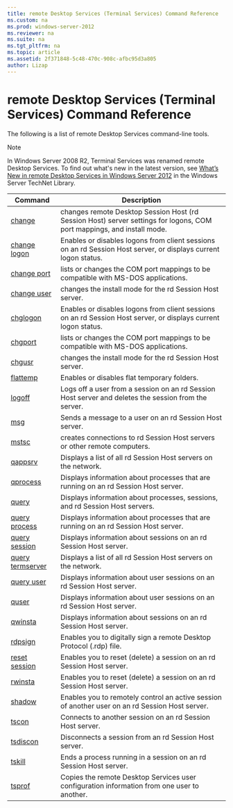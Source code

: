 ```yaml
---
title: remote Desktop Services (Terminal Services) Command Reference
ms.custom: na
ms.prod: windows-server-2012
ms.reviewer: na
ms.suite: na
ms.tgt_pltfrm: na
ms.topic: article
ms.assetid: 2f371848-5c48-470c-908c-afbc95d3a805
author: Lizap
---
```

# remote Desktop Services (Terminal Services) Command Reference
The following is a list of remote Desktop Services command\-line tools.

> [!NOTE]
> In Windows Server 2008 R2, Terminal Services was renamed remote Desktop Services. To find out what's new in the latest version, see [What’s New in remote Desktop Services in Windows Server 2012](http://technet.microsoft.com/library/hh831527) in the Windows Server TechNet Library.

|Command|Description|
|-----------|---------------|
|[change](../change.md)|changes remote Desktop Session Host \(rd Session Host\) server settings for logons, COM port mappings, and install mode.|
|[change logon](../change/change-logon.md)|Enables or disables logons from client sessions on an rd Session Host server, or displays current logon status.|
|[change port](../change/change-port.md)|lists or changes the COM port mappings to be compatible with MS\-DOS applications.|
|[change user](../change/change-user.md)|changes the install mode for the rd Session Host server.|
|[chglogon](../chglogon.md)|Enables or disables logons from client sessions on an rd Session Host server, or displays current logon status.|
|[chgport](../chgport.md)|lists or changes the COM port mappings to be compatible with MS\-DOS applications.|
|[chgusr](chgusr.md)|changes the install mode for the rd Session Host server.|
|[flattemp](../flattemp.md)|Enables or disables flat temporary folders.|
|[logoff](../logoff.md)|Logs off a user from a session on an rd Session Host server and deletes the session from the server.|
|[msg](../msg.md)|Sends a message to a user on an rd Session Host server.|
|[mstsc](../mstsc.md)|creates connections to rd Session Host servers or other remote computers.|
|[qappsrv](../qappsrv.md)|Displays a list of all rd Session Host servers on the network.|
|[qprocess](../qprocess.md)|Displays information about processes that are running on an rd Session Host server.|
|[query](../query.md)|Displays information about processes, sessions, and rd Session Host servers.|
|[query process](../query/query-process.md)|Displays information about processes that are running on an rd Session Host server.|
|[query session](../query/query-session.md)|Displays information about sessions on an rd Session Host server.|
|[query termserver](../query/query-termserver.md)|Displays a list of all rd Session Host servers on the network.|
|[query user](../query/query-user.md)|Displays information about user sessions on an rd Session Host server.|
|[quser](quser.md)|Displays information about user sessions on an rd Session Host server.|
|[qwinsta](../qwinsta.md)|Displays information about sessions on an rd Session Host server.|
|[rdpsign](../rdpsign.md)|Enables you to digitally sign a remote Desktop Protocol \(.rdp\) file.|
|[reset session](reset-session.md)|Enables you to reset \(delete\) a session on an rd Session Host server.|
|[rwinsta](../rwinsta.md)|Enables you to reset \(delete\) a session on an rd Session Host server.|
|[shadow](../shadow.md)|Enables you to remotely control an active session of another user on an rd Session Host server.|
|[tscon](tscon.md)|Connects to another session on an rd Session Host server.|
|[tsdiscon](../tsdiscon.md)|Disconnects a session from an rd Session Host server.|
|[tskill](../tskill.md)|Ends a process running in a session on an rd Session Host server.|
|[tsprof](../tsprof.md)|Copies the remote Desktop Services user configuration information from one user to another.|


